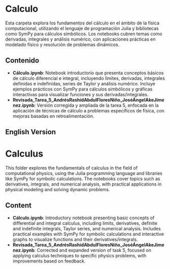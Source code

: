 # Calculo

Esta carpeta explora los fundamentos del cálculo en el ámbito de la física computacional, utilizando el lenguaje de programación Julia y bibliotecas como SymPy para cálculos simbólicos. Los notebooks cubren temas como derivadas, integrales y análisis numérico, con aplicaciones prácticas en modelado físico y resolución de problemas dinámicos.

## Contenido

- **Cálculo.ipynb**: Notebook introductorio que presenta conceptos básicos de cálculo diferencial e integral, incluyendo límites, derivadas, integrales definidas e indefinidas, series de Taylor y análisis numérico. Incluye ejemplos prácticos con SymPy para cálculos simbólicos y gráficas interactivas para visualizar funciones y sus derivadas/integrales.
- **Revisada_Tarea_5_AndrésRashidAbdulFloresNiño_JoséÁngelAkeJimenez.ipynb**: Versión corregida y ampliada de la tarea 5, enfocada en la aplicación de técnicas de cálculo a problemas específicos de física, con mejoras basadas en retroalimentación.

## English Version

# Calculus

This folder explores the fundamentals of calculus in the field of computational physics, using the Julia programming language and libraries like SymPy for symbolic calculations. The notebooks cover topics such as derivatives, integrals, and numerical analysis, with practical applications in physical modeling and solving dynamic problems.

## Content

- **Cálculo.ipynb**: Introductory notebook presenting basic concepts of differential and integral calculus, including limits, derivatives, definite and indefinite integrals, Taylor series, and numerical analysis. Includes practical examples with SymPy for symbolic calculations and interactive graphs to visualize functions and their derivatives/integrals.
- **Revisada_Tarea_5_AndrésRashidAbdulFloresNiño_JoséÁngelAkeJimenez.ipynb**: Corrected and expanded version of task 5, focused on applying calculus techniques to specific physics problems, with improvements based on feedback.